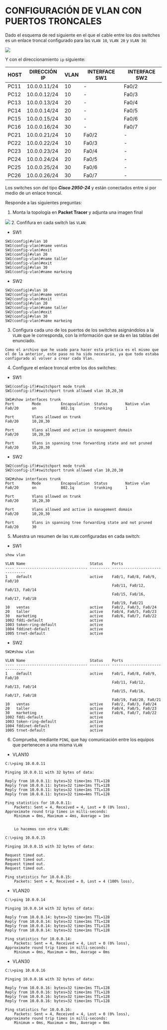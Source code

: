# CONFIGURACIÓN DE VLAN CON PUERTOS TRONCALES

Dado el esquema de red siguiente en el que el cable entre los dos switches es un enlace troncal configurado para las `VLAN 10`, `VLAN 20` y `VLAN 30`:

![](img/001.png)

Y con el direccionamiento `ip`  siguiente:

| HOST | DIRECCIÓN IP | VLAN | INTERFACE SW1 | INTERFACE SW2 |
| ---- | ------------ | ---- | ------------- | ------------- |
| PC11 | 10.0.0.11/24 | 10   | -             | Fa0/2         |
| PC12 | 10.0.0.12/24 | 10   | -             | Fa0/3         |
| PC13 | 10.0.0.13/24 | 20   | -             | Fa0/4         |
| PC14 | 10.0.0.14/24 | 20   | -             | Fa0/5         |
| PC15 | 10.0.0.15/24 | 30   | -             | Fa0/6         |
| PC16 | 10.0.0.16/24 | 30   | -             | Fa0/7         |
| PC21 | 10.0.0.21/24 | 10   | Fa0/2         | -             |
| PC22 | 10.0.0.22/24 | 10   | Fa0/3         | -             |
| PC23 | 10.0.0.23/24 | 20   | Fa0/4         | -             |
| PC24 | 10.0.0.24/24 | 20   | Fa0/5         | -             |
| PC25 | 10.0.0.25/24 | 30   | Fa0/6         | -             |
| PC26 | 10.0.0.26/24 | 30   | Fa0/7         | -             |

Los switches son del tipo ***Cisco 2950-24*** y están conectados entre si por medio de un enlace troncal.

Responde a las siguientes preguntas:

1. Monta la topología en **Packet Tracer** y adjunta una imagen final

![](img/002.png)
2. Confifura en cada switch las `VLAN`:

 + SW1 
~~~
SW1(config)#vlan 10
SW1(config-vlan)#name ventas
SW1(config-vlan)#exit
SW1(config)#vlan 20
SW1(config-vlan)#name taller
SW1(config-vlan)#exit
SW1(config)#vlan 30
SW1(config-vlan)#name markeing
~~~

 + SW2
~~~
SW2(config)#vlan 10
SW2(config-vlan)#name ventas
SW2(config-vlan)#exit
SW2(config)#vlan 20
SW2(config-vlan)#name taller
SW2(config-vlan)#exit
SW2(config)#vlan 30
SW2(config-vlan)#name markeing
~~~

3. Configura cada uno de los puertos de los switches asignándolos a la `VLAN` que le corresponda, con la información que se da en las tablas del enunciado.

~~~
Como el archivo que he usado para hacer esta práctica es el mismo que el de la anterior, este paso no ha sido necesario, ya que todo estaba configurado al volver a crear cada Vlan.
~~~

4. Configure el enlace troncal entre los dos switches:

+ SW1
~~~
SW1(config-if)#switchport mode trunk
SW1(config-if)#switchport trunk allowed vlan 10,20,30

SW1#show interfaces trunk 
Port        Mode         Encapsulation  Status        Native vlan
Fa0/20      on           802.1q         trunking      1

Port        Vlans allowed on trunk
Fa0/20      10,20,30

Port        Vlans allowed and active in management domain
Fa0/20      10,20,30

Port        Vlans in spanning tree forwarding state and not pruned
Fa0/20      10,20,30
~~~
+  SW2
~~~
SW2(config-if)#switchport mode trunk
SW2(config-if)#switchport trunk allowed vlan 10,20,30

SW2#show interfaces trunk 
Port        Mode         Encapsulation  Status        Native vlan
Fa0/20      on           802.1q         trunking      1

Port        Vlans allowed on trunk
Fa0/20      10,20,30

Port        Vlans allowed and active in management domain
Fa0/20      10,20,30

Port        Vlans in spanning tree forwarding state and not pruned
Fa0/20      30
~~~


5. Muestra un resumen de las `VLAN` configuradas en cada switch:

+ SW1 
~~~
show vlan

VLAN Name                             Status    Ports
---- -------------------------------- --------- -------------------------------
1    default                          active    Fa0/1, Fa0/8, Fa0/9, Fa0/10
                                                Fa0/11, Fa0/12, Fa0/13, Fa0/14
                                                Fa0/15, Fa0/16, Fa0/17, Fa0/18
                                                Fa0/19, Fa0/21
10   ventas                           active    Fa0/2, Fa0/3, Fa0/24
20   taller                           active    Fa0/4, Fa0/5, Fa0/23
30   marketing                        active    Fa0/6, Fa0/7, Fa0/22
1002 fddi-default                     active    
1003 token-ring-default               active    
1004 fddinet-default                  active    
1005 trnet-default                    active    
~~~
+  SW2
~~~
SW2#show vlan

VLAN Name                             Status    Ports
---- -------------------------------- --------- -------------------------------
1    default                          active    Fa0/1, Fa0/8, Fa0/9, Fa0/10
                                                Fa0/11, Fa0/12, Fa0/13, Fa0/14
                                                Fa0/15, Fa0/16, Fa0/17, Fa0/18
                                                Fa0/19, Fa0/20, Fa0/21
10   ventas                           active    Fa0/2, Fa0/3, Fa0/24
20   taller                           active    Fa0/4, Fa0/5, Fa0/23
30   marketing                        active    Fa0/6, Fa0/7, Fa0/22
1002 fddi-default                     active    
1003 token-ring-default               active    
1004 fddinet-default                  active    
1005 trnet-default                    active 
~~~

6. Comprueba, mediante `PING`, que hay comunicación entre los equipos que pertenecen a una misma `VLAN`

+ VLAN10
~~~
C:\>ping 10.0.0.11

Pinging 10.0.0.11 with 32 bytes of data:

Reply from 10.0.0.11: bytes=32 time<1ms TTL=128
Reply from 10.0.0.11: bytes=32 time<1ms TTL=128
Reply from 10.0.0.11: bytes=32 time<1ms TTL=128
Reply from 10.0.0.11: bytes=32 time=4ms TTL=128

Ping statistics for 10.0.0.11:
    Packets: Sent = 4, Received = 4, Lost = 0 (0% loss),
Approximate round trip times in milli-seconds:
    Minimum = 0ms, Maximum = 4ms, Average = 1ms


    Lo hacemos con otra VLAN:

C:\>ping 10.0.0.15

Pinging 10.0.0.15 with 32 bytes of data:

Request timed out.
Request timed out.
Request timed out.
Request timed out.

Ping statistics for 10.0.0.15:
    Packets: Sent = 4, Received = 0, Lost = 4 (100% loss),
~~~
+ VLAN20
~~~
C:\>ping 10.0.0.14

Pinging 10.0.0.14 with 32 bytes of data:

Reply from 10.0.0.14: bytes=32 time<1ms TTL=128
Reply from 10.0.0.14: bytes=32 time<1ms TTL=128
Reply from 10.0.0.14: bytes=32 time<1ms TTL=128
Reply from 10.0.0.14: bytes=32 time<1ms TTL=128

Ping statistics for 10.0.0.14:
    Packets: Sent = 4, Received = 4, Lost = 0 (0% loss),
Approximate round trip times in milli-seconds:
    Minimum = 0ms, Maximum = 0ms, Average = 0ms
~~~
+ VLAN30
~~~
C:\>ping 10.0.0.16

Pinging 10.0.0.16 with 32 bytes of data:

Reply from 10.0.0.16: bytes=32 time<1ms TTL=128
Reply from 10.0.0.16: bytes=32 time<1ms TTL=128
Reply from 10.0.0.16: bytes=32 time<1ms TTL=128
Reply from 10.0.0.16: bytes=32 time<1ms TTL=128

Ping statistics for 10.0.0.16:
    Packets: Sent = 4, Received = 4, Lost = 0 (0% loss),
Approximate round trip times in milli-seconds:
    Minimum = 0ms, Maximum = 0ms, Average = 0ms
~~~

